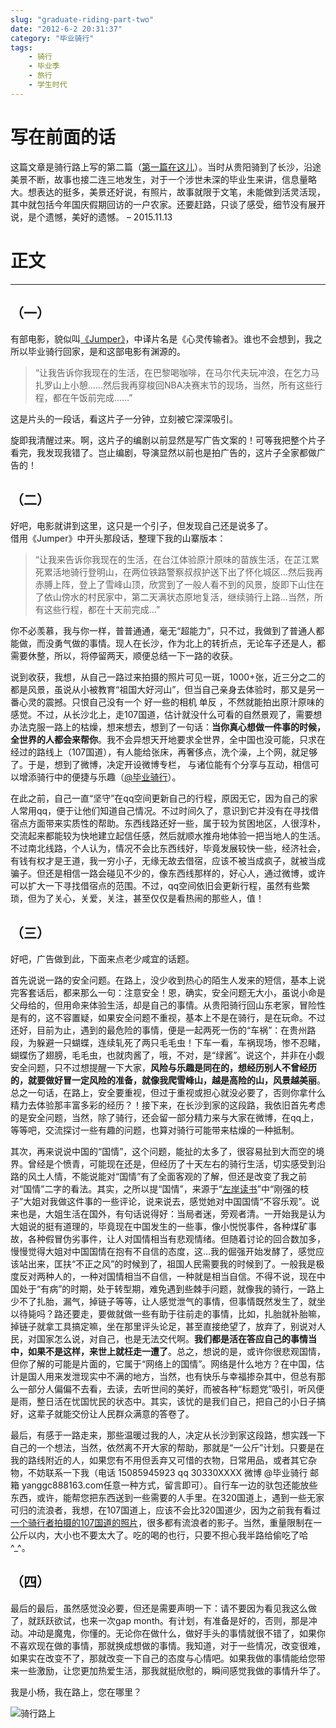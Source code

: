 ```yaml
---
slug: "graduate-riding-part-two"
date: "2012-6-2 20:31:37"
category: "毕业骑行"
tags:
    - 骑行
    - 毕业季
    - 旅行
    - 学生时代
---
```

[](#写在前面的话 "写在前面的话")写在前面的话
==========================

这篇文章是骑行路上写的第二篇（[第一篇在这儿](/graduate-riding-part-one)）。当时从贵阳骑到了长沙，沿途美景不断，故事也接二连三地发生，对于一个涉世未深的毕业生来讲，信息量略大。想表达的挺多，美景还好说，有照片，故事就限于文笔，未能做到活灵活现，其中就包括今年国庆假期回访的一户农家。还要赶路，只谈了感受，细节没有展开说，是个遗憾，美好的遗憾。 – 2015.11.13

[](#正文 "正文")正文
==============

- - -

[](#（一） "（一）")（一）
-----------------

有部电影，貌似叫[《Jumper》](http://movie.douban.com/subject/1949328/)，中译片名是《心灵传输者》。谁也不会想到，我之所以毕业骑行回家，是和这部电影有渊源的。

> “让我告诉你我现在的生活，在巴黎喝咖啡，在马尔代夫玩冲浪，在乞力马扎罗山上小憩……然后我再穿梭回NBA决赛末节的现场，当然，所有这些行程，都在午饭前完成……”

这是片头的一段话，看这片子一分钟，立刻被它深深吸引。

旋即我清醒过来。啊，这片子的编剧以前显然是写广告文案的！可等我把整个片子看完，我发现我错了。岂止编剧，导演显然以前也是拍广告的，这片子全家都做广告的！

[](#（二） "（二）")（二）
-----------------

好吧，电影就讲到这里，这只是一个引子，但发现自己还是说多了。  
借用《Jumper》中开头那段话，整理下我的山寨版本：

> “让我来告诉你我现在的生活，在台江体验原汁原味的苗族生活，在芷江累死累活地骑行登明山，在两位铁路警察叔叔护送下出了怀化城区…然后我再赤膊上阵，登上了雪峰山顶，欣赏到了一般人看不到的风景，旋即下山住在了依山傍水的村民家中，第二天满状态原地复活，继续骑行上路…当然，所有这些行程，都在十天前完成…”

你不必羡慕，我与你一样，普普通通，毫无“超能力”，只不过，我做到了普通人都能做，而没勇气做的事情。现人在长沙，作为北上的转折点，无论车子还是人，都需要休整，所以，将停留两天，顺便总结一下一路的收获。

说到收获，我想，从自己一路过来拍摄的照片可见一斑，1000+张，近三分之二的都是风景，虽说从小被教育“祖国大好河山”，但当自己亲身去体验时，那又是另一番心灵的震撼。只恨自己没有一个 好一些的相机 单反 ，不然就能拍出原汁原味的感觉。不过，从长沙北上，走107国道，估计就没什么可看的自然景观了，需要想办法克服一路上的枯燥，想来想去，想到了一句话：**当你真心想做一件事的时候，全世界的人都会来帮你**。我不会异想天开地要求全世界，全中国也没可能，只求在经过的路线上（107国道），有人能给张床，再奢侈点，洗个澡，上个网，就足够了。于是，想到了微博，决定开设微博专栏， 与诸位能有个分享与互动，相信可以增添骑行中的便捷与乐趣（[@毕业骑行](http://www.weibo.com/yanggc2014/home)）。

在此之前，自己一直“坚守”在qq空间更新自己的行程，原因无它，因为自己的家人常用qq，便于让他们知道自己情况。不过时间久了，意识到它并没有在寻找借宿点方面带来实质性的帮助。东西线路还好一些，属于较为贫困地区，人很淳朴，交流起来都能较为快地建立起信任感，然后就顺水推舟地体验一把当地人的生活。不过南北线路，个人认为，情况不会比东西线好，毕竟发展较快一些，经济社会，有钱有权才是王道，我一穷小子，无缘无故去借宿，应该不被当成疯子，就被当成骗子。但还是相信一路会碰见不少的，像东西线那样的，好心人，通过微博，或许可以扩大一下寻找借宿点的范围。不过，qq空间依旧会更新行程，虽然有些繁琐，但为了关心，关爱，关注，甚至仅仅是看热闹的那些人，值！

[](#（三） "（三）")（三）
-----------------

好吧，广告做到此，下面来点老少咸宜的话题。

首先说说一路的安全问题。在路上，没少收到热心的陌生人发来的短信，基本上说完客套话后，都来那么一句：注意安全！恩，确实，安全问题无大小，虽说小命是父母给的，但用命来体验生活，却是自己的事情。从贵阳骑行回山东老家，冒险性是有的，这不容置疑，如果安全问题不重视，基本上不是在骑行，是在玩命。不过还好，目前为止，遇到的最危险的事情，便是一起两死一伤的“车祸”：在贵州路段，为躲避一只蝴蝶，连续轧死了两只毛毛虫！下车一看，车祸现场，惨不忍睹，蝴蝶伤了翅膀，毛毛虫，也就肉酱了，哦，不对，是“绿酱”。说这个，并非在小觑安全问题，只不过想提醒一下大家，**风险与乐趣是同在的，想经历别人不曾经历的，就要做好冒一定风险的准备，就像我爬雪峰山，越是高险的山，风景越美丽**。总之一句话，在路上，安全要重视，但过于重视或担心就没必要了，否则你拿什么精力去体验那丰富多彩的经历？！接下来，在长沙到家的这段路，我依旧首先考虑的是安全问题，当然，除了骑行，还会留一部分精力来与大家在微博，在qq上，等等吧，交流探讨一些有趣的问题，也算对骑行可能带来枯燥的一种抵制。

其次，再来说说中国的“国情”，这个问题，能扯的太多了，很容易扯到大而空的境界。曾经是个愤青，可能现在还是，但经历了十天左右的骑行生活，切实感受到沿路的风土人情，不能说能对“国情”有了全面客观的了解，但还是改变了我之前对“国情”二字的看法。其实，之所以提“国情”，来源于“[左岸读书](http://www.zreading.cn/archives/2983.html)”中“刚强的枝子”大姐对我做这件事的一些评论，说来说去，感觉她对中国国情“不容乐观”。说来也是，大姐生活在国外，有句话说得好：当局者迷，旁观者清。一开始我是认为大姐说的挺有道理的，毕竟现在中国发生的一些事，像小悦悦事件，各种煤矿事故，各种假冒伪劣事件，让人对国情相当有悲观情绪。但随着讨论的回合数加多，慢慢觉得大姐对中国国情在抱有不自信的态度，这…我的倔强开始发酵了，感觉应该站出来，匡扶“不正之风”的时候到了，祖国人民需要我的时候到了。一般我是极度反对两种人的，一种对国情相当不自信，一种就是相当自信。不得不说，现在中国处于“有病”的时期，处于转型期，难免遇到些棘手问题，就像我的骑行，一路上少不了扎胎，漏气，掉链子等等，让人感觉泄气的事情，但事情既然发生了，就坐以待毙吗？路还要走，要做就做一些有助于往前走的事情，比如，扎胎就补胎嘛，掉链子就拿工具搞定嘛，坐在那里评头论足，甚至直接绝望了，放弃了，别说对人民，对国家怎么说，对自己，也是无法交代啊。**我们都是活在答应自己的事情当中，如果不是这样，来世上就枉走一遭了**。总之，想说的是，或许你很悲观国情，但你了解的可能是片面的，它属于“网络上的国情”。网络是什么地方？在中国，估计是国人用来发泄现实中不满的地方，当然，也有快乐与幸福掺杂其中，但总有那么一部分人偏偏不去看，去读，去听世间的美好，而被各种“标题党”吸引，听风便是雨，整日活在忧国忧民的状态中。其实，该忧的是我们自己，把自己的小日子搞好，这辈子就能交份让人民群众满意的答卷了。

最后，有感于一路走来，那些温暖过我的人，决定从长沙到家这段路，想实践一下自己的一个想法，当然，依然离不开大家的帮助，那就是“一公斤”计划。只要是在我的路线附近的人，如果您有不用但丢弃又可惜的衣物，日常用品，或者其它杂物，不妨联系一下我（电话 15085945923 qq 30330XXXX 微博 @毕业骑行 邮箱 yanggc888163.com任意一种方式，留言即可）。自行车一边的驮包还能放些东西，或许，能帮您把东西送到一些需要的人手里。在320国道上，遇到一些无家可归的流浪者，我想，在107国道上，应该不会比320国道少，因为之前我有看过[一个骑行者拍摄的107国道的照片](http://www.midphoto.com/chinese/documentchina/communication/107nationalroad.htm)，很多都有流浪者的影子。当然，重量限制在一公斤以内，大小也不要太大了。吃的喝的也行，只要不担心我半路给偷吃了哈^_^。

[](#（四） "（四）")（四）
-----------------

最后的最后，虽然感觉没必要，但还是需要声明一下：请不要因为看见我这么做了，就跃跃欲试，也来一次gap month。有计划，有准备是好的，否则，那是冲动。冲动是魔鬼，你懂的。无论你在做什么，做好手头的事情就很不错了，如果你不喜欢现在做的事情，那就换成想做的事情。我知道，对于一些情况，改变很难，如果实在改变不了，那就改变一下自己的态度与心情吧。如果我做的事情能给您带来一些激励，让您更加热爱生活，那我就挺欣慰的，瞬间感觉我做的事情升华了。

我是小杨，我在路上，您在哪里？

![](http://7xo6wq.com1.z0.glb.clouddn.com/static/images/riding_middle.jpg "骑行路上")